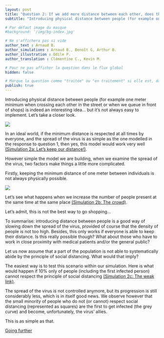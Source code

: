 ```yaml
---
layout: post
title: "Question 2: If we add more distance between each other, does that really change anything?"
subtitle: "Introducing physical distance between people (for example one meter minimum when crossing each other in the street or when we queue in front of shops) is indeed an interesting idea… but it’s not always easy to implement."

# Par défaut image du masque
#background: '/img/bg-index.jpg'

# Ne s'affichera pas si vide
author_text : Arnaud B.
author_simulations : Arnaud B., Benoît G, Arthur B.
author_illustration : Odile P.
author_translation : Clémentine C., Kevin M.

# Pour ne pas afficher la question dans le flux global
hidden: false

# Marque la question comme "traitée" ou "en traitement" si elle est, dans cette ordre, publiée ou non
publish: true
---
```


Introducing physical distance between people (for example one meter minimum when crossing each other in the street or when we queue in front of shops) is indeed an interesting idea… but it’s not always easy to implement. Let’s take a closer look.

<img src="{{ '/img/posts/Q2_1.jpg' | prepend: site.baseurl | replace: '//', '/' }}" class="full-size">

In an ideal world, if the minimum distance is respected at all times by  everyone, and the spread of the virus is as simple as the one modelled in the response to question 1, then yes, this model would work very well [(Simulation 2a: Let’s keep our distance!)](/simulateur).

<div id="particles-js-Q2A"></div>

However simple the model we are building, when we examine the spread of the virus, two factors make things a little more complicated.

Firstly, keeping the minimum distance of one meter between individuals is not always physically possible.

<img src="{{ '/img/posts/Q2_2.jpg' | prepend: site.baseurl | replace: '//', '/' }}" class="full-size">

Let’s see what happens when we increase the number of people present at the same time at the same place [(Simulation 2b: The crowd)](/simulateur).

<div id="particles-js-Q2B"></div>

Let’s admit, this is not the best way to go shopping... 

To summarise: introducing distance between people is a good way of slowing down the spread of the virus, provided of course that the density of people is not too high. Besides, this only works if everyone is able to keep their distance. Is this really possible though? What about those who have to  work in close proximity with medical patients and/or the general public?

Let us now assume that a part of the population is not able to systematically abide by the principle of social distancing. What would that imply?

The easiest way is to test this scenario within our simulation. Here is what would happen if 10% only of people (including the first infected person) cannot respect the principle of social distancing [(Simulation 2c: The weak link)](/simulateur).

<div id="particles-js-Q2C"></div>

The spread of the virus is not controlled anymore, but its progression is still considerably less, which is in itself good news. We observe however that the small minority of people who do not (or cannot) respect social distancing (represented as squares) are the first to get infected (the grey curve) and become, unfortunately, the virus’ allies.

This is as simple as that.
 

<a href="{% post_url 2020-03-26-q1-1 %}" class="btn btn-primary">Going further</a>

